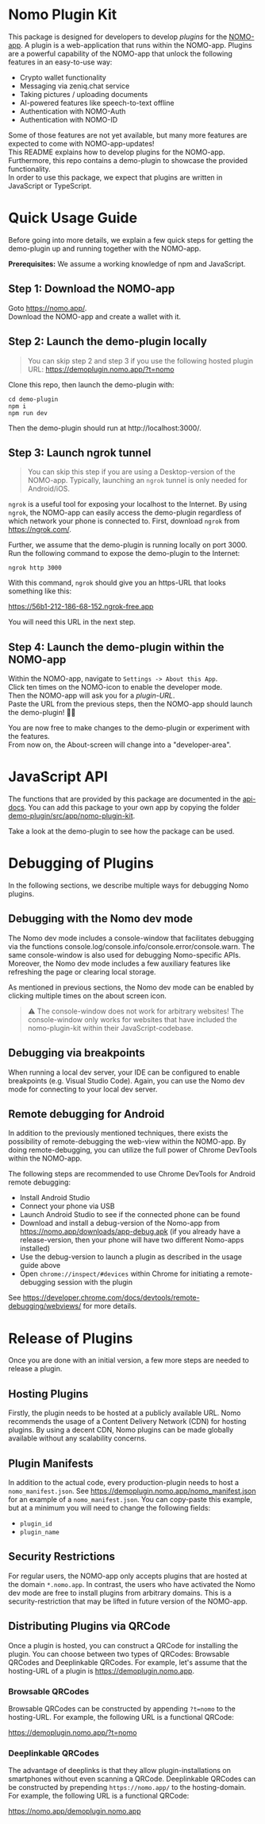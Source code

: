 # Nomo Plugin Kit

This package is designed for developers to develop _plugins_ for the [NOMO-app](https://nomo.app).
A plugin is a web-application that runs within the NOMO-app.
Plugins are a powerful capability of the NOMO-app that unlock the following features in an easy-to-use way:

- Crypto wallet functionality
- Messaging via zeniq.chat service
- Taking pictures / uploading documents
- AI-powered features like speech-to-text offline
- Authentication with NOMO-Auth
- Authentication with NOMO-ID

Some of those features are not yet available, but many more features are expected to come with NOMO-app-updates!  
This README explains how to develop plugins for the NOMO-app.  
Furthermore, this repo contains a demo-plugin to showcase the provided functionality.  
In order to use this package, we expect that plugins are written in JavaScript or TypeScript.

# Quick Usage Guide

Before going into more details, we explain a few quick steps for getting the demo-plugin up and running together with the NOMO-app.

**Prerequisites:** We assume a working knowledge of npm and JavaScript.

## Step 1: Download the NOMO-app

Goto https://nomo.app/.  
Download the NOMO-app and create a wallet with it.

## Step 2: Launch the demo-plugin locally

> You can skip step 2 and step 3 if you use the following hosted plugin URL: https://demoplugin.nomo.app/?t=nomo

Clone this repo, then launch the demo-plugin with:

`cd demo-plugin`  
`npm i`  
`npm run dev`

Then the demo-plugin should run at http://localhost:3000/.

## Step 3: Launch ngrok tunnel

> You can skip this step if you are using a Desktop-version of the NOMO-app.
> Typically, launching an `ngrok` tunnel is only needed for Android/iOS.

`ngrok` is a useful tool for exposing your localhost to the Internet.
By using `ngrok`, the NOMO-app can easily access the demo-plugin regardless of which network your phone is connected to.
First, download `ngrok` from https://ngrok.com/.

Further, we assume that the demo-plugin is running locally on port 3000.
Run the following command to expose the demo-plugin to the Internet:

`ngrok http 3000`

With this command, `ngrok` should give you an https-URL that looks something like this:

https://56b1-212-186-68-152.ngrok-free.app

You will need this URL in the next step.

## Step 4: Launch the demo-plugin within the NOMO-app

Within the NOMO-app, navigate to `Settings -> About this App`.  
Click ten times on the NOMO-icon to enable the developer mode.  
Then the NOMO-app will ask you for a _plugin-URL_.  
Paste the URL from the previous steps, then the NOMO-app should launch the demo-plugin! 🚀🚀

You are now free to make changes to the demo-plugin or experiment with the features.  
From now on, the About-screen will change into a "developer-area".

# JavaScript API

The functions that are provided by this package are documented in the [api-docs](api-docs/modules.md).
You can add this package to your own app by copying the folder [demo-plugin/src/app/nomo-plugin-kit](https://github.com/nomo-app/nomo-plugin-kit/tree/main/demo-plugin/src/app/nomo-plugin-kit).

Take a look at the demo-plugin to see how the package can be used.

# Debugging of Plugins

In the following sections, we describe multiple ways for debugging Nomo plugins.

## Debugging with the Nomo dev mode

The Nomo dev mode includes a console-window that facilitates debugging via the functions console.log/console.info/console.error/console.warn.
The same console-window is also used for debugging Nomo-specific APIs.
Moreover, the Nomo dev mode includes a few auxiliary features like refreshing the page or clearing local storage.

As mentioned in previous sections, the Nomo dev mode can be enabled by clicking multiple times on the about screen icon.

> :warning: The console-window does not work for arbitrary websites! The console-window only works for websites that have included the nomo-plugin-kit within their JavaScript-codebase.

## Debugging via breakpoints

When running a local dev server, your IDE can be configured to enable breakpoints (e.g. Visual Studio Code).
Again, you can use the Nomo dev mode for connecting to your local dev server.

## Remote debugging for Android

In addition to the previously mentioned techniques, there exists the possibility of remote-debugging the web-view within the NOMO-app.
By doing remote-debugging, you can utilize the full power of Chrome DevTools within the NOMO-app.

The following steps are recommended to use Chrome DevTools for Android remote debugging:

- Install Android Studio
- Connect your phone via USB
- Launch Android Studio to see if the connected phone can be found
- Download and install a debug-version of the Nomo-app from https://nomo.app/downloads/app-debug.apk (if you already have a release-version, then your phone will have two different Nomo-apps installed)
- Use the debug-version to launch a plugin as described in the usage guide above
- Open `chrome://inspect/#devices` within Chrome for initiating a remote-debugging session with the plugin

See https://developer.chrome.com/docs/devtools/remote-debugging/webviews/ for more details.

# Release of Plugins

Once you are done with an initial version, a few more steps are needed to release a plugin.

## Hosting Plugins

Firstly, the plugin needs to be hosted at a publicly available URL.
Nomo recommends the usage of a Content Delivery Network (CDN) for hosting plugins.
By using a decent CDN, Nomo plugins can be made globally available without any scalability concerns.

## Plugin Manifests

In addition to the actual code, every production-plugin needs to host a `nomo_manifest.json`.
See https://demoplugin.nomo.app/nomo_manifest.json for an example of a `nomo_manifest.json`.
You can copy-paste this example, but at a minimum you will need to change the following fields:

- `plugin_id`
- `plugin_name`


## Security Restrictions

For regular users, the NOMO-app only accepts plugins that are hosted at the domain `*.nomo.app`.
In contrast, the users who have activated the Nomo dev mode are free to install plugins from arbitrary domains.
This is a security-restriction that may be lifted in future version of the NOMO-app.

## Distributing Plugins via QRCode

Once a plugin is hosted, you can construct a QRCode for installing the plugin.
You can choose between two types of QRCodes: Browsable QRCodes and Deeplinkable QRCodes.
For example, let's assume that the hosting-URL of a plugin is https://demoplugin.nomo.app.

### Browsable QRCodes

Browsable QRCodes can be constructed by appending `?t=nomo` to the hosting-URL.
For example, the following URL is a functional QRCode:

https://demoplugin.nomo.app/?t=nomo

### Deeplinkable QRCodes

The advantage of deeplinks is that they allow plugin-installations on smartphones without even scanning a QRCode.
Deeplinkable QRCodes can be constructed by prepending `https://nomo.app/` to the hosting-domain.
For example, the following URL is a functional QRCode:

https://nomo.app/demoplugin.nomo.app

